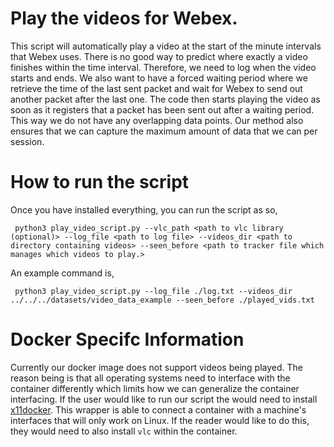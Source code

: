 # Play the videos for Webex.

This script will automatically play a video at the start of the minute intervals that Webex uses.
There is no good way to predict where exactly a video finishes within the time interval.
Therefore, we need to log when the video starts and ends.
We also want to have a forced waiting period where we retrieve the time of the last sent packet and wait for Webex to send out another packet after the last one.
The code then starts playing the video as soon as it registers that a packet has been sent out after a waiting period.
This way we do not have any overlapping data points.
Our method also ensures that we can capture the maximum amount of data that we can per session.

# How to run the script

Once you have installed everything, you can run the script as so,

``` python3 play_video_script.py --vlc_path <path to vlc library (optional)> --log_file <path to log file> --videos_dir <path to directory containing videos> --seen_before <path to tracker file which manages which videos to play.>```

An example command is,

``` python3 play_video_script.py --log_file ./log.txt --videos_dir  ../../../datasets/video_data_example --seen_before ./played_vids.txt```


# Docker Specifc Information

Currently our docker image does not support videos being played.
The reason being is that all operating systems need to interface with the container differently which limits how we can generalize the container interfacing.
If the user would like to run our script the would need to install [x11docker](https://github.com/mviereck/x11docker).
This wrapper is able to connect a container with a machine's interfaces that will only work on Linux.
If the reader would like to do this, they would need to also install `vlc` within the container.  